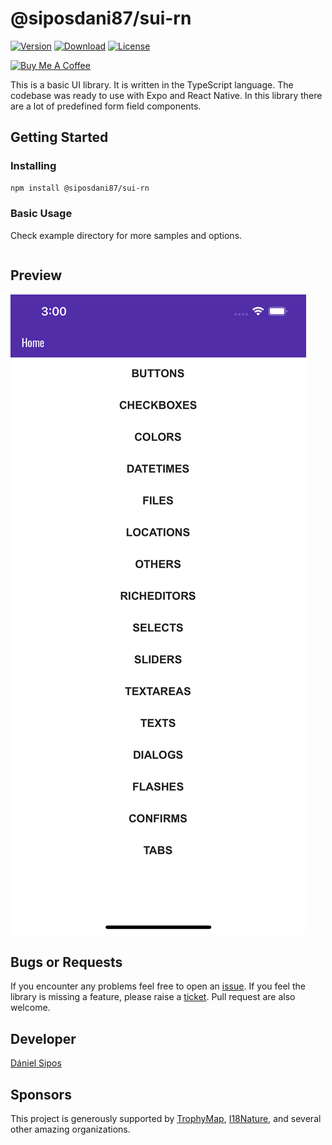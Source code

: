 # @siposdani87/sui-rn

[![Version](https://img.shields.io/npm/v/@siposdani87/sui-rn.svg?style=square)](https://www.npmjs.com/package/@siposdani87/sui-rn)
[![Download](https://img.shields.io/npm/dt/@siposdani87/sui-rn.svg?style=square)](https://www.npmjs.com/package/@siposdani87/sui-rn)
[![License](https://img.shields.io/npm/l/@siposdani87/sui-rn.svg?style=square)](./LICENSE)

<a href="https://www.buymeacoffee.com/siposdani87" target="_blank"><img src="https://cdn.buymeacoffee.com/buttons/v2/default-green.png" alt="Buy Me A Coffee" style="width: 150px !important;" /></a>

This is a basic UI library. It is written in the TypeScript language. The codebase was ready to use with Expo and React Native. In this library there are a lot of predefined form field components.

## Getting Started

### Installing

```bash
npm install @siposdani87/sui-rn
```

### Basic Usage

Check example directory for more samples and options.

```typescript


```

## Preview

![Overview](https://raw.githubusercontent.com/siposdani87/sui-rn/master/images/sui-rn.png)

## Bugs or Requests

If you encounter any problems feel free to open an [issue](https://github.com/siposdani87/sui-rn/issues/new?template=bug_report.md). If you feel the library is missing a feature, please raise a [ticket](https://github.com/siposdani87/sui-rn/issues/new?template=feature_request.md). Pull request are also welcome.

## Developer

[Dániel Sipos](https://siposdani87.com)

## Sponsors

This project is generously supported by [TrophyMap](https://trophymap.org), [I18Nature](https://i18nature.com), and several other amazing organizations.
